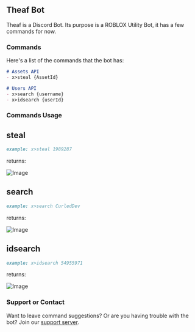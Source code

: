 ## Theaf Bot

Theaf is a Discord Bot. Its purpose is a ROBLOX Utility Bot, it has a few commands for now.

### Commands

Here's a list of the commands that the bot has:

```markdown
# Assets API
- x>steal {AssetId}

# Users API
- x>search {username}
- x>idsearch {userId}
```

### Commands Usage
## steal
```markdown
example: x>steal 1989287
```
returns:

![Image](https://www.healy.ga/-/ogBh2WtV.png)

## search
```markdown
example: x>search CurledDev
```

returns:

![Image](https://www.healy.ga/-/mqMUO2fr.png)

## idsearch
```markdown
example: x>idsearch 54955971
```

returns:

![Image](https://www.healy.ga/-/6QUn8jQG.png)

### Support or Contact

Want to leave command suggestions? Or are you having trouble with the bot? Join our [support server](https://discord.gg/3Ssc9PT/).
